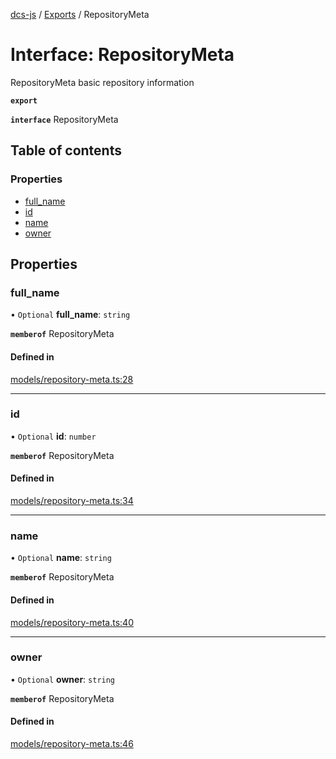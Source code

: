 [dcs-js](../README.md) / [Exports](../modules.md) / RepositoryMeta

# Interface: RepositoryMeta

RepositoryMeta basic repository information

**`export`**

**`interface`** RepositoryMeta

## Table of contents

### Properties

- [full\_name](RepositoryMeta.md#full_name)
- [id](RepositoryMeta.md#id)
- [name](RepositoryMeta.md#name)
- [owner](RepositoryMeta.md#owner)

## Properties

### <a id="full_name" name="full_name"></a> full\_name

• `Optional` **full\_name**: `string`

**`memberof`** RepositoryMeta

#### Defined in

[models/repository-meta.ts:28](https://github.com/unfoldingWord/dcs-js/blob/09d5a5e/models/repository-meta.ts#L28)

___

### <a id="id" name="id"></a> id

• `Optional` **id**: `number`

**`memberof`** RepositoryMeta

#### Defined in

[models/repository-meta.ts:34](https://github.com/unfoldingWord/dcs-js/blob/09d5a5e/models/repository-meta.ts#L34)

___

### <a id="name" name="name"></a> name

• `Optional` **name**: `string`

**`memberof`** RepositoryMeta

#### Defined in

[models/repository-meta.ts:40](https://github.com/unfoldingWord/dcs-js/blob/09d5a5e/models/repository-meta.ts#L40)

___

### <a id="owner" name="owner"></a> owner

• `Optional` **owner**: `string`

**`memberof`** RepositoryMeta

#### Defined in

[models/repository-meta.ts:46](https://github.com/unfoldingWord/dcs-js/blob/09d5a5e/models/repository-meta.ts#L46)
